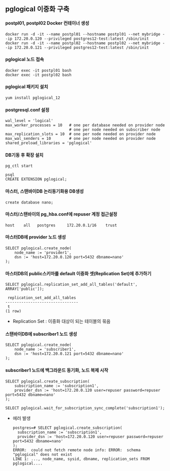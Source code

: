 ## pglogical 이중화 구축

#### postpl01, postpl02 Docker 컨테이너 생성
```
docker run -d -it --name postpl01 --hostname postpl01 --net mybridge --ip 172.20.0.120 --privileged postgres12-test:latest /sbin/init
docker run -d -it --name postpl02 --hostname postpl02 --net mybridge --ip 172.20.0.121 --privileged postgres12-test:latest /sbin/init
```

#### pglogical 노드 접속
```
docker exec -it postpl01 bash
docker exec -it postpl02 bash
```


#### pglogical 패키지 설치
```
yum install pglogical_12
```

#### postgresql.conf 설정
```
wal_level = 'logical'
max_worker_processes = 10   # one per database needed on provider node
                            # one per node needed on subscriber node
max_replication_slots = 10  # one per node needed on provider node
max_wal_senders = 10        # one per node needed on provider node
shared_preload_libraries = 'pglogical'
```

#### DB기동 후 확장 설치
```
pg_ctl start

psql
CREATE EXTENSION pglogical;
```

#### 마스터, 스탠바이DB 논리동기화용 DB생성
```
create database nano;
```

#### 마스터/스탠바이의 pg_hba.conf에 repuser 계정 접근설정
```
host    all   postgres     172.20.0.1/16    trust
```

#### 마스터DB에 provider 노드 생성
```
SELECT pglogical.create_node(
    node_name := 'provider1',
    dsn := 'host=172.20.0.120 port=5432 dbname=nano'
);
```

#### 마스터DB의 public스키마를 default 이중화 셋(Replication Set)에 추가하기
```
SELECT pglogical.replication_set_add_all_tables('default', ARRAY['public']);

 replication_set_add_all_tables
--------------------------------
 t
(1 row)
```
- Replication Set : 이중화 대상이 되는 테이블의 묶음

#### 스탠바이DB에 subscriber1 노드 생성
```
SELECT pglogical.create_node(
    node_name := 'subscriber1',
    dsn := 'host=172.20.0.121 port=5432 dbname=nano'
);
```

#### subscriber1 노드에 백그라운드 동기화, 노드 복제 시작
```
SELECT pglogical.create_subscription(
    subscription_name := 'subscription1',
    provider_dsn := 'host=172.20.0.120 user=repuser password=repuser port=5432 dbname=nano'
);

SELECT pglogical.wait_for_subscription_sync_complete('subscription1');
```

- 에러 발생
  ```
  postgres=# SELECT pglogical.create_subscription(
    subscription_name := 'subscription1',
    provider_dsn := 'host=172.20.0.120 user=repuser password=repuser port=5432 dbname=nano'
  );
  ERROR:  could not fetch remote node info: ERROR:  schema "pglogical" does not exist
  LINE 1: ..., node_name, sysid, dbname, replication_sets FROM pglogical....
  ```